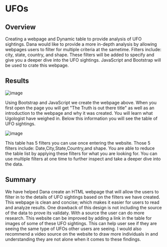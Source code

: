 # UFOs

## Overview

Creating a webpage and Dynamic table to provide analysis of UFO sightings. Dana would like to provide a more in-depth analysis by allowing webpages users to filter for multiple criteria at the sametime. Filters include: city, state, country, and shape. These filters will be added to specify and give you a deeper dive into the UFO sightings. JavaScript and Bootstrap will be used to crate this webpage.

## Results

![image](https://user-images.githubusercontent.com/101374716/172057287-b9154f86-83ca-4996-96e3-edc8a6e482ac.png)

Using Bootstrap and JavaScript we create the webpage above. When you first open the page you will get "The Truth is out there title" as well as an introduction to the webpage and why it was created. You will learn what Ugologist have weighed in. Below this information you will see the table of UFO sightings.

![image](https://user-images.githubusercontent.com/101374716/172057527-6efff0dd-e2b3-486e-9f21-f58b035047ea.png)

This table has 5 filters you can use once entering the website. Those 5 filters include: Date,City,State,Country,and shape. You are able to reduce the table list by applying these filters for what you are looking for. You can use multiple filters at one time to further inspect and take a deeper dive into the data.

## Summary

We have helped Dana create an HTML webpage that will allow the users to filter in to the details of UFO sightings based on the filters we have created. This webpage is clean and concise; which makes it easier for users to read and analyze results. One drawback of this design is not including the source of the data to prove its validaty. With a source the user can do more research. This website can be improved by adding a link in the table for images of some of these UFO sightings. This can help user see if they are seeing the same type of UFOs other users are seeing. I would also recommend a video source on the website to draw more individuals in and understanding they are not alone when it comes to these findings.
